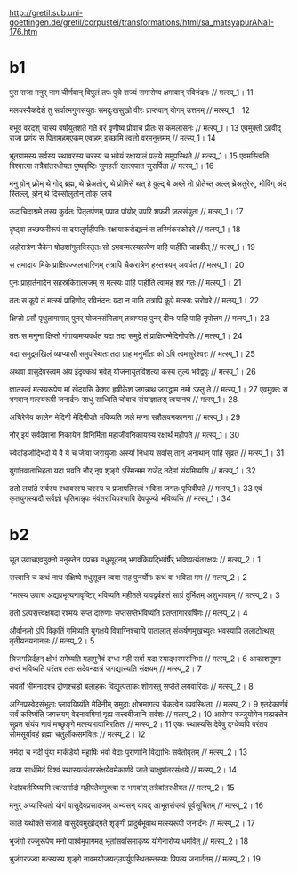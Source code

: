 
http://gretil.sub.uni-goettingen.de/gretil/corpustei/transformations/html/sa_matsyapurANa1-176.htm

# b1
पुरा  राजा  मनुर्  नाम  चीर्णवान्  विपुलं  तपः
पुत्रे  राज्यं  समारोप्य  क्षमावान्  रविनंदनः  //  मत्स्प्_1। 11

मलयस्यैकदेशे  तु  सर्वात्मगुणसंयुतः
समदुःखसुखो  वीरः  प्राप्तवान्  योगम् उत्तमम्  //  मत्स्प्_1। 12

बभूव  वरदश्  चास्य  वर्षायुतशते  गते
वरं  वृणीष्व  प्रोवाच  प्रीतः  स  कमलासनः  //  मत्स्प्_1। 13
एवमुक्तो ऽब्रवीद्  राजा  प्रणंय  स  पितामहम्एकम् एवाहम् इच्छामि  त्वत्तो  वरमनुत्तमम्  //  मत्स्प्_1। 14

भूतग्रामस्य  सर्वस्य  स्थावरस्य  चरस्य  च
भवेयं  रक्षायालं  प्रलये  समुपस्थिते  //  मत्स्प्_1। 15
एवमस्त्विति  विश्वात्मा  तत्रैवांतरधीयत
पुष्पवृष्टिः  सुमहती  खात्पपात  सुरार्पिता  //  मत्स्प्_1। 16

मनु  व़ोन्  फ़्रोम्  थे  गोद्  ब्रह्म,  थे  च्रेअतोर्,  थे  प्रोमिसे  थत्  हे  व़ुल्द्  बे  अब्ले  तो  प्रोतेच्त्  अल्ल्  च्रेअतुरेस्,  मोविंग्  अंद्  स्तिल्ल्,  व़्हेन्  थे  दिस्सोलुतोन्  तोक्  प्लचे

कदाचिदाश्रमे  तस्य  कुर्वतः  पितृतर्पणम्
पपात  पांयोर् उपरि  शफरी  जलसंयुता  //  मत्स्प्_1। 17

दृष्ट्वा  तच्छफरीरूपं  स  दयालुर्महीपतिः
रक्षायाकरोद्यत्नं  स  तस्मिंकरकोदरे  //  मत्स्प्_1। 18

अहोरात्रेण  चैकेन  षोडशांगुलविस्तृतः
सो ऽभवन्मत्स्यरूपेण  पाहि  पाहीति  चाब्रवीत्  //  मत्स्प्_1। 19

स  तमादाय  मिके  प्राक्षिपज्जलचारिणम्
तत्रापि  चैकरात्रेण  हस्तत्रयम्  अवर्धत  //  मत्स्प्_1। 20

पुनः  प्राहार्तनादेन  सहस्रकिरात्मजम्
स  मत्स्यः  पाहि  पाहीति  त्वामहं  शरं  गतः  //  मत्स्प्_1। 21

ततः  स  कूपे  तं  मत्स्यं  प्राहिणोद्  रविनंदनः
यदा  न  माति  तत्रापि  कूपे  मत्स्यः  सरोवरे  //  मत्स्प्_1। 22

क्षिप्तो ऽसौ  पृथुतामागात्  पुनर्  योजनसंमिताम्
तत्राप्याह  पुनर्  दीनः  पाहि  पाहि  नृपोत्तम  //  मत्स्प्_1। 23

ततः  स  मनुना  क्षिप्तो  गंगायामप्यवर्धत
यदा  तदा  समुद्रे  तं  प्राक्षिपन्मेदिनीपतिः  //  मत्स्प्_1। 24

यदा  समुद्रमखिलं  व्याप्यासौ  समुपस्थितः
तदा  प्राह  मनुर्भीतः  को ऽपि  त्वमसुरेश्वरः  //  मत्स्प्_1। 25

अथवा  वासुदेवस्त्वम्  अंय ईदृक्कथं  भवेत्
योजनायुतविंशत्या  कस्य  तुल्यं  भवेद्वपुः  //  मत्स्प्_1। 26

ज्ञातस्त्वं  मत्स्यरूपेण  मां  खेदयसि  केशव
हृषीकेश  जगन्नाथ  जगद्धाम  नमो ऽस्तु  ते  //  मत्स्प्_1। 27
एवमुक्तः  स  भगवान्  मत्स्यरूपी  जनार्दनः
साधु  साध्विति  चोवाच  संयग्ज्ञातस्  त्वयानघ  //  मत्स्प्_1। 28

अचिरेणैव  कालेन  मेदिनी  मेदिनीपते
भविष्यति  जले  मग्ना  सशैलवनकानना  //  मत्स्प्_1। 29

नौर् इयं  सर्वदेवानां  निकायेन  विनिर्मिता
महाजीवनिकायस्य  रक्षार्थं  महीपते  //  मत्स्प्_1। 30

स्वेदांडजोद्भिदो  ये  वै  ये  च  जीवा  जरायुजाः
अस्यां  निधाय  सर्वांस्  तान्  अनाथान्  पाहि  सुव्रत  //  मत्स्प्_1। 31

युगांतवाताभिहता  यदा  भवति  नौर्  नृप
शृङ्गे ऽस्मिन्मम  राजेंद्र  तदेमां  संयमिष्यसि  //  मत्स्प्_1। 32

ततो  लयांते  सर्वस्य  स्थावरस्य  चरस्य  च
प्रजापतिस्त्वं  भविता  जगतः  पृथिवीपते  //  मत्स्प्_1। 33
एवं  कृतयुगस्यादौ  सर्वज्ञो  धृतिमान्नृपः
मंवंतराधिपश्चापि  देवपूज्यो  भविष्यसि  //  मत्स्प्_1। 34

# b2
सूत उवाचएवमुक्तो  मनुस्तेन  पप्रच्छ  मधुसूदनम्
भगवंकियद्भिर्वर्षैर्  भविष्यत्यंतरक्षयः  //  मत्स्प्_2। 1

सत्त्वानि  च  कथं  नाथ  रक्षिष्ये  मधुसूदन
त्वया  सह  पुनर्योगः  कथं  वा  भविता  मम  //  मत्स्प्_2। 2

*मत्स्य उवाच
अद्यप्रभृत्यनावृष्टिर्  भविष्यति  महीतले
यावद्वर्षशतं  साग्रं  दुर्भिक्षम्  अशुभावहम्  //  मत्स्प्_2। 3

ततो ऽल्पसत्त्वक्षयदा  रश्मयः  सप्त  दारुणाः
सप्तसप्तेर्भविष्यंति  प्रतप्तांगारवर्षिणः  //  मत्स्प्_2। 4

और्वानलो ऽपि  विकृतिं  गमिष्यति  युगक्षये
विषाग्निश्चापि  पातालात्  संकर्षणमुखच्युतः
भवस्यापि  ललाटोत्थस्  तृतीयनयनानलः  //  मत्स्प्_2। 5

त्रिजगन्निर्दहन्  क्षोभं  समेष्यति  महामुनेेवं  दग्धा  मही  सर्वा  यदा  स्याद्भस्मसंनिभा  //  मत्स्प्_2। 6
आकाशमूष्मा  तप्तं  भविष्यति  परंतप
ततः  सदेवनक्षत्रं  जगद्यास्यति  संक्षयम्  //  मत्स्प्_2। 7

संवर्तो  भीमनादश्च  द्रोणश्चंडो  बलाहकः
विद्युत्पताकः  शोणस्तु  सप्तैते  लयवारिदाः  //  मत्स्प्_2। 8

अग्निप्रस्वेदसंभूताः  प्लावयिष्यंति  मेदिनीम्
समुद्राः  क्षोभमागत्य  चैकत्वेन  व्यवस्थिताः  //  मत्स्प्_2। 9
एतदेकार्णवं  सर्वं  करिष्यंति  जगत्त्रयम्
वेदनावमिमां  गृह्य  सत्त्वबीजानि  सर्वशः  //  मत्स्प्_2। 10
आरोप्य  रज्जुयोगेन  मत्प्रदत्तेन  सुव्रत
संयंय  नावं  मच्छृङ्गे  मत्स्यभावाभिरक्षितः  //  मत्स्प्_2। 11
एकः  स्थास्यसि  देवेषु  दग्धेष्वपि  परंतप
सोमसूर्यावहं  ब्रह्मा  चतुर्लोकसमंवितः  //  मत्स्प्_2। 12

नर्मदा  च  नदी  पुंया  मार्कंडेयो  महाृषिः
भवो  वेदाः  पुराणानि  विद्याभिः  सर्वतोवृतम्  //  मत्स्प्_2। 13

त्वया  सार्धमिदं  विश्वं  स्थास्यत्यंतरसंक्षयेेवमेकार्णवे  जाते  चाक्षुषांतरसंक्षये  //  मत्स्प्_2। 14

वेदांप्रवर्तयिष्यामि  त्वत्सर्गादौ  महीपतेेवमुक्त्वा  स  भगवांस्  तत्रैवांतरधीयत  //  मत्स्प्_2। 15

मनुर्  अप्यास्थितो  योगं  वासुदेवप्रसादजम्
अभ्यसन्  यावद् आभूतसंप्लवं  पूर्वसूचितम्  //  मत्स्प्_2। 16

काले  यथोक्ते  संजाते  वासुदेवमुखोद्गते
शृङ्गी  प्रादुर्बभूवाथ  मत्स्यरूपी  जनार्दनः  //  मत्स्प्_2। 17

भुजंगो  रज्जुरूपेण  मनो  पार्श्वमुपागमत्
भूतांसर्वांसमाकृष्य  योगेनारोप्य  धर्मवित्  //  मत्स्प्_2। 18

भुजंगरज्ज्वा  मत्स्यस्य  शृङ्गे  नावमयोजयत्उपर्युपस्थितस्तस्याः  प्रिपत्य  जनार्दनम्  //  मत्स्प्_2। 19